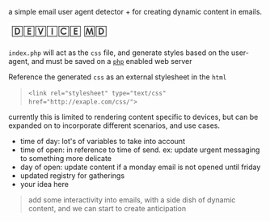 a simple email user agent detector + for creating dynamic content in emails.

<img src="https://raw.githubusercontent.com/theotherstevenc/deviceMD/master/device-md.png" width="200"/>

`index.php` will act as the `css` file, and generate styles based on the user-agent, and must be saved on a [`php`](https://en.wikipedia.org/wiki/PHP) enabled web server

Reference the generated `css` as an external stylesheet in the `html`
> `<link rel="stylesheet" type="text/css" href="http://exaple.com/css/">`

currently this is limited to rendering content specific to devices, but can be expanded on to incorporate different scenarios, and use cases.
- time of day: lot's of variables to take into account
- time of open: in reference to time of send. ex: update urgent messaging to something more delicate    
- day of open: update content if a monday email is not opened until friday
- updated registry for gatherings
- your idea here

> add some interactivity into emails, with a side dish of dynamic content, and we can start to create anticipation
